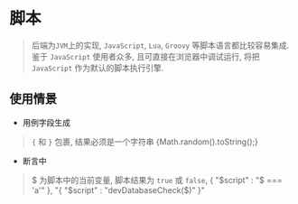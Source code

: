 # 脚本

> 后端为`JVM`上的实现, `JavaScript`, `Lua`, `Groovy` 等脚本语言都比较容易集成. 鉴于 `JavaScript` 使用者众多, 且可直接在浏览器中调试运行, 将把 `JavaScript` 作为默认的脚本执行引擎.

## 使用情景

- 用例字段生成
> `{` 和 `}` 包裹, 结果必须是一个字符串 {Math.random().toString();} 

- 断言中
> $ 为脚本中的当前变量, 脚本结果为 `true` 或 `false`, { "$script" : "$ === 'a'" }, "{ "$script" : "devDatabaseCheck($)" }"

